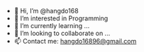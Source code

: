 - 👋 Hi, I’m @hangdo168
- 👀 I’m interested in Programming
- 🌱 I’m currently learning ...
- 💞️ I’m looking to collaborate on ...
- 📫 Contact me: hangdo16896@gmail.com

<!---
hangdo168/hangdo168 is a ✨ special ✨ repository because its `README.md` (this file) appears on your GitHub profile.
You can click the Preview link to take a look at your changes.
--->
